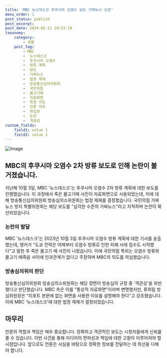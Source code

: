```yaml
---
title: 'MBC 뉴스데스크 후쿠시마 오염수 보도 가짜뉴스 논란'
menu_order: 1
post_status: publish
post_excerpt: 
post_date: 2024-02-11 19:53:19
taxonomy:
    category:
        - 생활
    post_tag:
        - MBC
        -  뉴스데스크
        -  후쿠시마 오염수
        -  방류 계획
        -  보도
        -  가짜뉴스
        -  법정 제재
        -  방송통신심의위원회
        -  국민의힘
        -  물고기떼
        -  자료화면
        -  특정 의도
        -  언론 자유
        -  편집권
        -  논란
        -  객관성
custom_fields:
    field1: value 1
    field2: value 2
---
```


![Image](https://imgnews.pstatic.net/image/023/2024/02/10/0003816058_001_20240210183901060.jpg?type=w647)

## MBC의 후쿠시마 오염수 2차 방류 보도로 인해 논란이 불거졌습니다.
지난해 10월 3일, MBC '뉴스데스크'는 후쿠시마 오염수 2차 방류 계획에 대한 보도를 진행했습니다. 이 과정에서 죽은 물고기떼 사진이 자료화면으로 사용되었는데, 이에 대해 방송통신심의위원회 방송심의소위원회는 법정 제재를 결정했습니다. 국민의힘 가짜뉴스 방지 특별위원회는 해당 보도를 "심각한 수준의 가짜뉴스"라고 지적하며 논란이 확산되었습니다.
### 논란의 발달
MBC '뉴스데스크'는 2023년 10월 3일 후쿠시마 오염수 방류 계획에 대한 기사를 송출했는데, 앵커가 "도쿄 전력은 어제부터 오염수 방류로 인한 피해 사례 접수도 시작했다"고 말한 후 죽은 물고기 떼 사진이 나왔습니다. 이에 국민의힘 특위는 오염수 방류와 물고기 떼죽음 사이에 인과관계가 없다고 주장하며 MBC의 의도를 의심했습니다.
### 방송심의위의 판단
방송통신심의위원회 방송심의소위원회는 해당 장면이 방송심의 규정 중 '객관성'을 위반했다고 판단했습니다. MBC 측은 이를 "통상적 자료화면"이라며 변명했지만, 류희림 방심위원장은 "리포트 본문에 없는 화면을 사용한 이유를 설명해야 한다"고 강조했습니다. 이에 MBC '뉴스데스크'에 대한 법정 제재가 결정되었습니다.
## 마무리
언론의 역할과 책임은 매우 중요합니다. 정확하고 객관적인 보도는 시청자들에게 신뢰를 줄 수 있습니다. 이번 사건을 통해 미디어의 편파성과 책임에 대한 고찰이 이루어져야 할 시점입니다. 앞으로도 언론은 사실을 바탕으로 정확한 정보를 전달하는 데 최선을 다해야 합니다.

